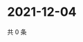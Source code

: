 # 2021-12-04

共 0 条

<!-- BEGIN WEIBO -->
<!-- 最后更新时间 Sat Dec 04 2021 18:09:09 GMT+0800 (China Standard Time) -->

<!-- END WEIBO -->
